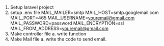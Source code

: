 1. Setup laravel project
2. setup .env file 
    MAIL_MAILER=smtp
    MAIL_HOST=smtp.googlemail.com
    MAIL_PORT=465
    MAIL_USERNAME=youremail@gmail.com
    MAIL_PASSWORD=password
    MAIL_ENCRYPTION=ssl
    MAIL_FROM_ADDRESS=youremail@gmail.com
3. Make controller file 
    a. write function
4. Make Mail file
    a. write the code to send email.